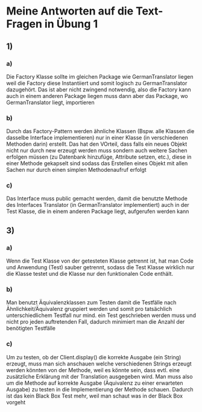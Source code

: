 # Meine Antworten auf die Text-Fragen in Übung 1

## 1)

### a)
Die Factory Klasse sollte im gleichen Package wie GermanTranslator liegen
weil die Factory diese Instantiiert und somit logisch zu GermanTranslator dazugehört.
Das ist aber nicht zwingend notwendig, also die Factory kann auch in einem anderen Package liegen
muss dann aber das Package, wo GermanTranslator liegt, importieren

### b)
Durch das Factory-Pattern werden ähnliche Klassen (Bspw. alle Klassen die dasselbe Interface implementieren)
nur in einer Klasse (in verschiedenen Methoden darin) erstellt.
Das hat den VOrteil, dass falls ein neues Objekt nicht nur durch new erzeugt werden muss sondern
auch weitere Sachen erfolgen müssen (zu Datenbank hinzufüge, Attribute setzen, etc.), diese in einer Methode gekapselt sind
sodass das Erstellen eines Objekt mit allen Sachen nur durch einen simplen Methodenaufruf erfolgt

### c)
Das Interface muss public gemacht werden, damit die benutzte Methode des Interfaces Translator (in GermanTranslator implementiert)
auch in der Test Klasse, die in einem anderen Package liegt, aufgerufen werden kann


## 3)

### a)
Wenn die Test Klasse von der getesteten Klasse getrennt ist, hat man Code und Anwendung (Test)
sauber getrennt, sodass die Test Klasse wirklich nur die Klasse testet
und die Klasse nur den funktionalen Code enthält.

### b)
Man benutzt Äquivalenzklassen zum Testen damit die Testfälle nach Ähnlichkeit/Äquivalenz gruppiert werden
und somit pro tatsächlich unterschiedlichem Testfall nur mind. ein Test geschrieben werden muss
und nicht pro jeden auftretenden Fall, dadurch minimiert man die Anzahl der benötigten Testfälle

### c)
Um zu testen, ob der Client.display() die korrekte Ausgabe (ein String) erzeugt,
muss man sich anschauen welche verschiedenen Strings erzeugt werden könnten von der Methode,
weil es könnte sein, dass evtl. eine zusätzliche Erklärung mit der Translation ausgegeben wird.
Man muss also um die Methode auf korrekte Ausgabe (Äquivalenz zu einer erwarteten Ausgabe) zu testen
in die Implementierung der Methode schauen.
Dadurch ist das kein Black Box Test mehr, weil man schaut was in der Black Box vorgeht